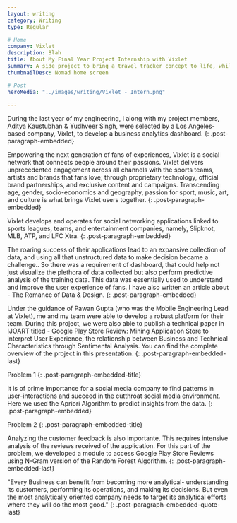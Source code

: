 ```yaml
---
layout: writing
category: Writing
type: Regular

# Home
company: Vixlet
description: Blah
title: About My Final Year Project Internship with Vixlet
summary: A side project to bring a travel tracker concept to life, while learning Swift along the way.
thumbnailDesc: Nomad home screen

# Post
heroMedia: "../images/writing/Vixlet - Intern.png"
 
---
```




During the last year of my engineering, I along with my project members, Aditya Kaustubhan & Yudhveer Singh, were selected by a Los Angeles-based company, Vixlet, to develop a business analytics dashboard.
{: .post-paragraph-embedded}

Empowering the next generation of fans of experiences, Vixlet is a social network that connects people around their passions. Vixlet delivers unprecedented engagement across all channels with the sports teams, artists and brands that fans love; through proprietary technology, official brand partnerships, and exclusive content and campaigns. Transcending age, gender, socio-economics and geography, passion for sport, music, art, and culture is what brings Vixlet users together.
{: .post-paragraph-embedded}

Vixlet develops and operates for social networking applications linked to sports leagues, teams, and entertainment companies, namely, Slipknot, MLB, ATP, and LFC Xtra.
{: .post-paragraph-embedded}

The roaring success of their applications lead to an expansive collection of data, and using all that unstructured data to make decision became a challenge.. So there was a requirement of dashboard, that could help not just visualize the plethora of data collected but also perform predictive analysis of the training data. This data was essentially used to understand and improve the user experience of fans. I have also written an article about - The Romance of Data & Design.
{: .post-paragraph-embedded}

Under the guidance of Pawan Gupta (who was the Mobile Engineering Lead at Vixlet), me and my team were able to develop a robust platform for their team. During this project, we were also able to publish a technical paper in IJOART titled - Google Play Store Review: Mining Application Store to interpret User Experience, the relationship between Business and Technical Characteristics through Sentimental Analysis. You can find the complete overview of the project in this presentation.
{: .post-paragraph-embedded-last}

Problem 1
{: .post-paragraph-embedded-title}

It is of prime importance for a social media company to find patterns in user-interactions and succeed in the cutthroat social media environment. Here we used the Apriori Algorithm to predict insights from the data.
{: .post-paragraph-embedded}

Problem 2
{: .post-paragraph-embedded-title}

Analyzing the customer feedback is also importante. This requires intensive analysis of the reviews received of the application. For this part of the problem, we developed a module to access Google Play Store Reviews using N-Gram version of the Random Forest Algorithm.
{: .post-paragraph-embedded-last}


"Every Business can benefit from becoming more analytical- understanding its customers, performing its operations, and making its decisions. But even the most analytically oriented company needs to target its analytical efforts where they will do the most good."
{: .post-paragraph-embedded-quote-last}
